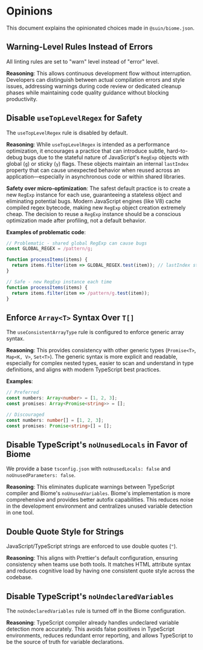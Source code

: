 # Opinions

This document explains the opinionated choices made in `@suin/biome.json`.

## Warning-Level Rules Instead of Errors

All linting rules are set to "warn" level instead of "error" level.

**Reasoning**: This allows continuous development flow without interruption. Developers can distinguish between actual compilation errors and style issues, addressing warnings during code review or dedicated cleanup phases while maintaining code quality guidance without blocking productivity.

## Disable `useTopLevelRegex` for Safety

The `useTopLevelRegex` rule is disabled by default.

**Reasoning**: While `useTopLevelRegex` is intended as a performance optimization, it encourages a practice that can introduce subtle, hard-to-debug bugs due to the stateful nature of JavaScript's `RegExp` objects with global (`g`) or sticky (`y`) flags. These objects maintain an internal `lastIndex` property that can cause unexpected behavior when reused across an application—especially in asynchronous code or within shared libraries.

**Safety over micro-optimization**: The safest default practice is to create a new `RegExp` instance for each use, guaranteeing a stateless object and eliminating potential bugs. Modern JavaScript engines (like V8) cache compiled regex bytecode, making new `RegExp` object creation extremely cheap. The decision to reuse a `RegExp` instance should be a conscious optimization made after profiling, not a default behavior.

**Examples of problematic code**:
```javascript
// Problematic - shared global RegExp can cause bugs
const GLOBAL_REGEX = /pattern/g;

function processItems(items) {
  return items.filter(item => GLOBAL_REGEX.test(item)); // lastIndex state affects results
}

// Safe - new RegExp instance each time
function processItems(items) {
  return items.filter(item => /pattern/g.test(item));
}
```

## Enforce `Array<T>` Syntax Over `T[]`

The `useConsistentArrayType` rule is configured to enforce generic array syntax.

**Reasoning**: This provides consistency with other generic types (`Promise<T>`, `Map<K, V>`, `Set<T>`). The generic syntax is more explicit and readable, especially for complex nested types, easier to scan and understand in type definitions, and aligns with modern TypeScript best practices.

**Examples**:
```typescript
// Preferred
const numbers: Array<number> = [1, 2, 3];
const promises: Array<Promise<string>> = [];

// Discouraged
const numbers: number[] = [1, 2, 3];
const promises: Promise<string>[] = [];
```

## Disable TypeScript's `noUnusedLocals` in Favor of Biome

We provide a base `tsconfig.json` with `noUnusedLocals: false` and `noUnusedParameters: false`.

**Reasoning**: This eliminates duplicate warnings between TypeScript compiler and Biome's `noUnusedVariables`. Biome's implementation is more comprehensive and provides better autofix capabilities. This reduces noise in the development environment and centralizes unused variable detection in one tool.

## Double Quote Style for Strings

JavaScript/TypeScript strings are enforced to use double quotes (`"`).

**Reasoning**: This aligns with Prettier's default configuration, ensuring consistency when teams use both tools. It matches HTML attribute syntax and reduces cognitive load by having one consistent quote style across the codebase.

## Disable TypeScript's `noUndeclaredVariables`

The `noUndeclaredVariables` rule is turned off in the Biome configuration.

**Reasoning**: TypeScript compiler already handles undeclared variable detection more accurately. This avoids false positives in TypeScript environments, reduces redundant error reporting, and allows TypeScript to be the source of truth for variable declarations. 